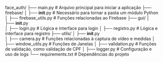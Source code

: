 face_auth/
├── main.py                # Arquivo principal para iniciar a aplicação
├── firebase/
│   ├── __init__.py        # Necessário para tornar a pasta um módulo Python
│   ├── firebase_utils.py  # Funções relacionadas ao Firebase
├── gui/
│   ├── __init__.py     
│   ├── login.py        # Lógica e interface para login
│   ├── registro.py     # Lógica e interface para registro
├── utils/
│   ├── __init__.py     
│   ├── camera.py       # Funções relacionadas à captura de vídeo e medidas
│   ├── window_utils.py # Funções de Janelas
│   ├── validation.py   # Funções de validação, como validação de CPF
│   ├── logger.py       # Configuração e uso de logs
└── requirements.txt    # Dependências do projeto
